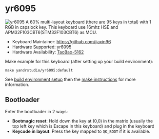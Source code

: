 # yr6095

![yr6095](https://i.imgur.com/k2SVb94h.png)
A 60% multi-layout keyboard (there are 95 keys in total) with 1 RGB in capslock key.
This keyboard use 16mhz HSE and APM32F103CBT6(STM32F103CBT6) as MCU.

- Keyboard Maintainer: https://github.com/jiaxin96
- Hardware Supported: yr6095
- Hardware Availability: [TaoBao-5162](https://item.taobao.com/item.htm?id=678583896604)

Make example for this keyboard (after setting up your build environment):

    make yandrstudio/yr6095:default

See [build environment setup](https://docs.qmk.fm/#/getting_started_build_tools) then the [make instructions](https://docs.qmk.fm/#/getting_started_make_guide) for more information.

## Bootloader

Enter the bootloader in 2 ways:

- **Bootmagic reset**: Hold down the key at (0,0) in the matrix (usually the top left key which is Escape in this keyboard) and plug in the keyboard
- **Keycode in layout**: Press the key mapped to `QK_BOOT` if it is available.
